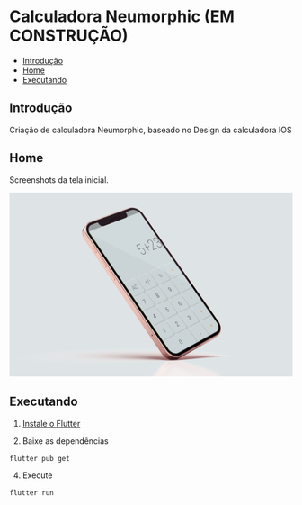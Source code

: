 # Calculadora Neumorphic (EM CONSTRUÇÃO)

* [Introdução](#Introdução)
* [Home](#Home)
* [Executando](#Executando)

## Introdução

Criação de calculadora Neumorphic, baseado no Design da calculadora IOS 

## Home

Screenshots da tela inicial.

<p float="left">
  <img src="/screenshots/calculator.jpg" width="800" />


## Executando

1. [Instale o Flutter](https://flutter.dev/docs/get-started/install)

2.  Baixe as dependências

```
flutter pub get
```

4. Execute

```
flutter run
```